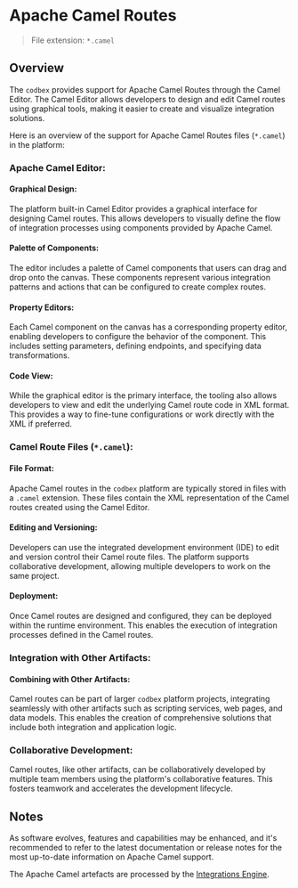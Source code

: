 # Apache Camel Routes

> File extension: `*.camel`

## Overview

The `codbex` provides support for Apache Camel Routes through the Camel Editor. The Camel Editor allows developers to design and edit Camel routes using graphical tools, making it easier to create and visualize integration solutions.

Here is an overview of the support for Apache Camel Routes files (`*.camel`) in the platform:

### Apache Camel Editor:

#### Graphical Design:

The platform built-in Camel Editor provides a graphical interface for designing Camel routes. This allows developers to visually define the flow of integration processes using components provided by Apache Camel.

#### Palette of Components:

The editor includes a palette of Camel components that users can drag and drop onto the canvas. These components represent various integration patterns and actions that can be configured to create complex routes.

#### Property Editors:

Each Camel component on the canvas has a corresponding property editor, enabling developers to configure the behavior of the component. This includes setting parameters, defining endpoints, and specifying data transformations.

#### Code View:

While the graphical editor is the primary interface, the tooling also allows developers to view and edit the underlying Camel route code in XML format. This provides a way to fine-tune configurations or work directly with the XML if preferred.

### Camel Route Files (`*.camel`):

#### File Format:

Apache Camel routes in the `codbex` platform are typically stored in files with a `.camel` extension. These files contain the XML representation of the Camel routes created using the Camel Editor.

#### Editing and Versioning:

Developers can use the integrated development environment (IDE) to edit and version control their Camel route files. The platform supports collaborative development, allowing multiple developers to work on the same project.

#### Deployment:

Once Camel routes are designed and configured, they can be deployed within the runtime environment. This enables the execution of integration processes defined in the Camel routes.

### Integration with Other Artifacts:

#### Combining with Other Artifacts:

Camel routes can be part of larger `codbex` platform projects, integrating seamlessly with other artifacts such as scripting services, web pages, and data models. This enables the creation of comprehensive solutions that include both integration and application logic.

### Collaborative Development:

Camel routes, like other artifacts, can be collaboratively developed by multiple team members using the platform's collaborative features. This fosters teamwork and accelerates the development lifecycle.

## Notes

As software evolves, features and capabilities may be enhanced, and it's recommended to refer to the latest documentation or release notes for the most up-to-date information on Apache Camel support.

The Apache Camel artefacts are processed by the [Integrations Engine](../engines/integrations.md).
